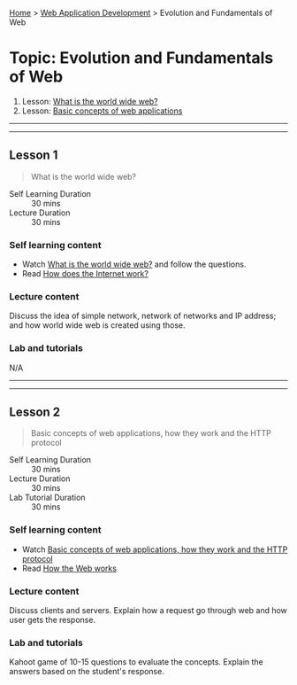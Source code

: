 [Home](../README.md) > [Web Application Development](./README.md) > Evolution and Fundamentals of Web
# Topic: Evolution and Fundamentals of Web

1. Lesson: [What is the world wide web?](#lesson-1)
2. Lesson: [Basic concepts of web applications](#lesson-2)

---

---

## Lesson 1

> What is the world wide web?

<dl>
<dt>Self Learning Duration</dt>
<dd>30 mins</dd>
<dt>Lecture Duration</dt>
<dd>30 mins</dd>
</dl>

### Self learning content

- Watch [What is the world wide web?](https://ed.ted.com/lessons/what-is-the-world-wide-web-twila-camp) and follow the questions.  
- Read [How does the Internet work?](https://developer.mozilla.org/en-US/docs/Learn/Common_questions/How_does_the_Internet_work)

### Lecture content

Discuss the idea of simple network, network of networks and IP address; and how world wide web is created using those. 

### Lab and tutorials

N/A

---

---

## Lesson 2

> Basic concepts of web applications, how they work and the HTTP protocol

<dl>
<dt>Self Learning Duration</dt>
<dd>30 mins</dd>
<dt>Lecture Duration</dt>
<dd>30 mins</dd>
<dt>Lab Tutorial Duration</dt>
<dd>30 mins</dd>
</dl>

### Self learning content

- Watch [Basic concepts of web applications, how they work and the HTTP protocol](https://www.youtube.com/watch?v=RsQ1tFLwldY)  
- Read [How the Web works](https://developer.mozilla.org/en-US/docs/Learn/Getting_started_with_the_web/How_the_Web_works)

### Lecture content

Discuss clients and servers. Explain how a request go through web and how user gets the response.

### Lab and tutorials

Kahoot game of 10-15 questions to evaluate the concepts. Explain the answers based on the student's response.
